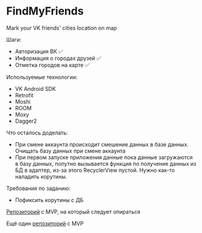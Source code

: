 # FindMyFriends
Mark your VK friends' cities location on map

Шаги:
* Авторизация ВК :white_check_mark:
* Информация о городах друзей :white_check_mark:
* Отметка городов на карте :white_check_mark:

Используемые технологии:
* VK Android SDK
* Retrofit
* Moshi
* ROOM
* Moxy
* Dagger2

Что осталось доделать:
* При смене аккаунта происходит смешение данных в базе данных. Очищать базу данных при смене аккаунта
* При первом запуске приложения данные пока данные загружаются в базу данных, попутно вызывается функция по получение данных из БД в адаптер, из-за этого RecyclerView пустой. Нужно как-то наладить корутины.

Требования по заданию:
* Пофиксить корутины с ДБ

[Репозиторий](https://github.com/KostiaLeo/moxy-dagger2-rxjava) с MVP, на который следует опираться

Ещё один [репозиторий](https://github.com/aleesha711/Android-App-with-MVP-and-Room) с MVP 